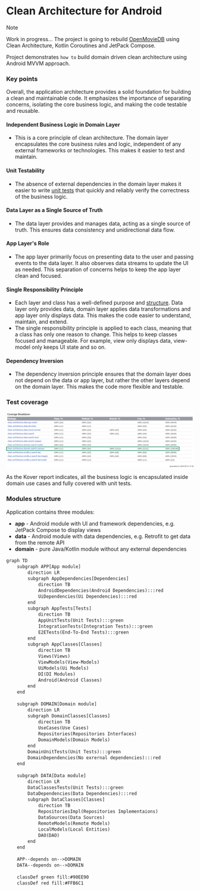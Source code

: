 # Clean Architecture for Android
> [!NOTE]
> Work in progress... The project is going to rebuild [OpenMovieDB](https://github.com/AntonShapovalov/Open-Movie-DB) using Clean Architecture, Kotlin Coroutines and JetPack Compose.

Project demonstrates `how to` build domain driven clean architecture using Android MVVM approach. 

### Key points
Overall, the application architecture provides a solid foundation for building a clean and maintainable code. It emphasizes the importance of separating concerns, isolating the core business logic, and making the code testable and reusable.

#### Independent Business Logic in Domain Layer
* This is a core principle of clean architecture. The domain layer encapsulates the core business rules and logic, independent of any external frameworks or technologies. This makes it easier to test and maintain.

#### Unit Testability
* The absence of external dependencies in the domain layer makes it easier to write [unit tests](#test-coverage) that quickly and reliably verify the correctness of the business logic.

#### Data Layer as a Single Source of Truth
* The data layer provides and manages data, acting as a single source of truth. This ensures data consistency and unidirectional data flow.

#### App Layer's Role
* The app layer primarily focus on presenting data to the user and passing events to the data layer. It also observes data streams to update the UI as needed. This separation of concerns helps to keep the app layer clean and focused.

#### Single Responsibility Principle
* Each layer and class has a well-defined purpose and [structure](#modules-structure). Data layer only provides data, domain layer applies data transformations and app layer only displays data. This makes the code easier to understand, maintain, and extend.
* The single responsibility principle is applied to each class, meaning that a class has only one reason to change. This helps to keep classes focused and manageable. For example, view only displays data, view-model only keeps UI state and so on.

#### Dependency Inversion
* The dependency inversion principle ensures that the domain layer does not depend on the data or app layer, but rather the other layers depend on the domain layer. This makes the code more flexible and testable.

### Test coverage
![link](screenshots/kover-report.png)

As the Kover report indicates, all the business logic is encapsulated inside domain use cases and fully covered with unit tests.

### Modules structure
Application contains three modules:
- **app** - Android module with UI and framework dependencies, e.g. JetPack Compose to display views
- **data** - Android module with data dependencies, e.g. Retrofit to get data from the remote API
- **domain** - pure Java/Kotlin module without any external dependencies

```mermaid
graph TD
    subgraph APP[App module]
        direction LR
        subgraph AppDependencies[Dependencies]
            direction TB
            AndroidDependencies(Android Dependencies):::red
            UiDependencies(Ui Dependencies):::red
        end
        subgraph AppTests[Tests]
            direction TB
            AppUnitTests(Unit Tests):::green
            IntegrationTests(Integration Tests):::green
            E2ETests(End-To-End Tests):::green
        end
        subgraph AppClasses[Classes]
            direction TB
            Views(Views)
            ViewModels(View-Models)
            UiModels(Ui Models)
            DI(DI Modules)
            Android(Android Classes)
        end
    end

    subgraph DOMAIN[Domain module]
        direction LR
        subgraph DomainClasses[Classes]
            direction TB
            UseCases(Use Cases)
            Repositories(Repositories Interfaces)
            DomainModels(Domain Models)
        end
        DomainUnitTests(Unit Tests):::green
        DomainDependencies(No exrernal dependencies):::red
    end

    subgraph DATA[Data module]
        direction LR
        DataClassesTests(Unit Tests):::green
        DataDependencies(Data Dependencies):::red
        subgraph DataClasses[Classes]
            direction TB
            RepositoriesImpl(Repositories Implementaions)
            DataSources(Data Sources)
            RemoteModels(Remote Models)
            LocalModels(Local Entities)
            DAO(DAO)
        end
    end

    APP--depends on-->DOMAIN
    DATA--depends on-->DOMAIN
    
    classDef green fill:#90EE90
    classDef red fill:#FFB6C1
```
